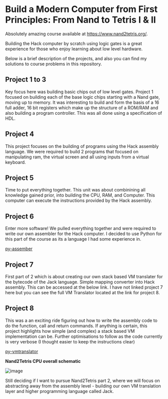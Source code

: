 # Build a Modern Computer from First Principles: From Nand to Tetris I & II

Absolutely amazing course available at https://www.nand2tetris.org/. 

Building the Hack computer by scratch using logic gates is a great experience for those who enjoy learning about low level hardware.

Below is a brief description of the projects, and also you can find my solutions to course problems in this repository.

## Project 1 to 3

Key focus here was building basic chips out of low level gates. Project 1 focused on building each of the base logic chips starting with a Nand gate, moving up to memory.
It was interesting to build and form the basis of a 16 full adder, 16 bit registers which make up the structure of a ROM/RAM and also building a program controller. This was all done using a specification of HDL.

## Project 4

This project focuses on the building of programs using the Hack assembly language. We were required to build 2 programs that focused on manipulating ram, the virtual screen and all using inputs from a virtual keyboard.

## Project 5

Time to put everything together. This unit was about combinining all knowledge gained prior, into building the CPU, RAM, and Computer. This computer can execute the instructions provided by the Hack assembly. 

## Project 6

Enter more software! We pulled everything together and were required to write our own assembler for the Hack computer. I decided to use Python for this part of the course as its a language I had some experience in.

[py-assember](https://github.com/scassar/nand2tetris/tree/master/projects/06/py-assembler)

## Project 7

First part of 2 which is about creating our own stack based VM translater for the bytecode of the Jack language. Simple mapping converter into Hack assembly. This can be accessed at the below link. I have not linked project 7 here but you can see the full VM Translator located at the link for project 8.

## Project 8 

This was a an exciting ride figuring out how to write the assembly code to do the function, call and return commands. If anything is certain, this project highlights how simple (and complex) a stack based VM implementation can be. Further optimisations to follow as the code currently is very verbose (I thought easier to keep the instructions clear)

[py-vmtranslator](https://github.com/scassar/nand2tetris/tree/master/projects/08/py-vm)

**Nand2Tetris CPU overall schematic**

![image](https://github.com/scassar/nand2tetris/assets/2356898/db3ec066-99c1-45b3-85fc-b404866fe7f7)

Still deciding if I want to pursue Nand2Tetris part 2, where we will focus on abstracting away from the assembly level - building our own VM translation layer and higher programming language called Jack. 
